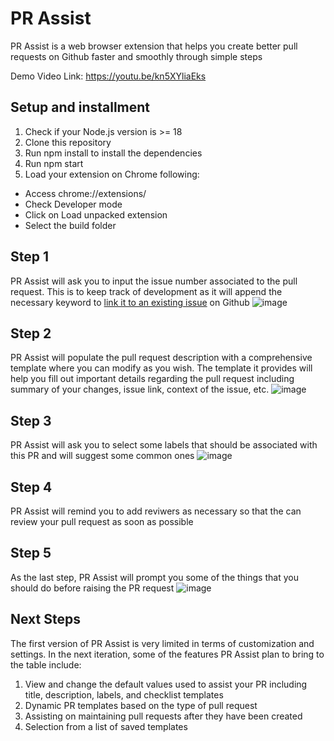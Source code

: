 # PR Assist
PR Assist is a web browser extension that helps you create better pull requests on Github faster and smoothly through simple steps

Demo Video Link: https://youtu.be/kn5XYliaEks

## Setup and installment
1. Check if your Node.js version is >= 18
2. Clone this repository
3. Run npm install to install the dependencies
4. Run npm start
5. Load your extension on Chrome following:
  - Access chrome://extensions/
  - Check Developer mode
  - Click on Load unpacked extension
  - Select the build folder

## Step 1
PR Assist will ask you to input the issue number associated to the pull request.
This is to keep track of development as it will append the necessary keyword to [link it to an existing issue](https://docs.github.com/en/issues/tracking-your-work-with-issues/linking-a-pull-request-to-an-issue) on Github
![image](https://github.com/steffy-lo/pr-assist/assets/46694812/776f777f-80e4-498b-ae43-09253dd27d6c)

## Step 2
PR Assist will populate the pull request description with a comprehensive template where you can modify as you wish.
The template it provides will help you fill out important details regarding the pull request including summary of your changes, issue link, context of the issue, etc.
![image](https://github.com/steffy-lo/pr-assist/assets/46694812/764c4862-3388-4012-beec-0f993b20224a)

## Step 3
PR Assist will ask you to select some labels that should be associated with this PR and will suggest some common ones
![image](https://github.com/steffy-lo/pr-assist/assets/46694812/0f3c63d1-14d1-4891-b377-4c51faccf0b7)

## Step 4
PR Assist will remind you to add reviwers as necessary so that the can review your pull request as soon as possible

## Step 5
As the last step, PR Assist will prompt you some of the things that you should do before raising the PR request
![image](https://github.com/steffy-lo/pr-assist/assets/46694812/cefe1838-e432-4c9a-b356-8dcaca67c045)

## Next Steps
The first version of PR Assist is very limited in terms of customization and settings. In the next iteration, some of the features PR Assist plan to bring to the table include:
1. View and change the default values used to assist your PR including title, description, labels, and checklist templates
2. Dynamic PR templates based on the type of pull request
3. Assisting on maintaining pull requests after they have been created
4. Selection from a list of saved templates
